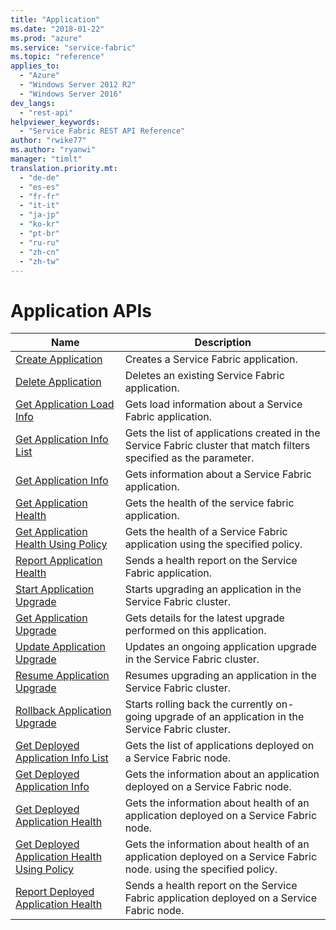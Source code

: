 ```yaml
---
title: "Application"
ms.date: "2018-01-22"
ms.prod: "azure"
ms.service: "service-fabric"
ms.topic: "reference"
applies_to: 
  - "Azure"
  - "Windows Server 2012 R2"
  - "Windows Server 2016"
dev_langs: 
  - "rest-api"
helpviewer_keywords: 
  - "Service Fabric REST API Reference"
author: "rwike77"
ms.author: "ryanwi"
manager: "timlt"
translation.priority.mt: 
  - "de-de"
  - "es-es"
  - "fr-fr"
  - "it-it"
  - "ja-jp"
  - "ko-kr"
  - "pt-br"
  - "ru-ru"
  - "zh-cn"
  - "zh-tw"
---
```

# Application APIs

| Name | Description |
| --- | --- |
| [Create Application](sfclient-v61-api-createapplication.md) | Creates a Service Fabric application.<br/> |
| [Delete Application](sfclient-v61-api-deleteapplication.md) | Deletes an existing Service Fabric application.<br/> |
| [Get Application Load Info](sfclient-v61-api-getapplicationloadinfo.md) | Gets load information about a Service Fabric application.<br/> |
| [Get Application Info List](sfclient-v61-api-getapplicationinfolist.md) | Gets the list of applications created in the Service Fabric cluster that match filters specified as the parameter.<br/> |
| [Get Application Info](sfclient-v61-api-getapplicationinfo.md) | Gets information about a Service Fabric application.<br/> |
| [Get Application Health](sfclient-v61-api-getapplicationhealth.md) | Gets the health of the service fabric application.<br/> |
| [Get Application Health Using Policy](sfclient-v61-api-getapplicationhealthusingpolicy.md) | Gets the health of a Service Fabric application using the specified policy.<br/> |
| [Report Application Health](sfclient-v61-api-reportapplicationhealth.md) | Sends a health report on the Service Fabric application.<br/> |
| [Start Application Upgrade](sfclient-v61-api-startapplicationupgrade.md) | Starts upgrading an application in the Service Fabric cluster.<br/> |
| [Get Application Upgrade](sfclient-v61-api-getapplicationupgrade.md) | Gets details for the latest upgrade performed on this application.<br/> |
| [Update Application Upgrade](sfclient-v61-api-updateapplicationupgrade.md) | Updates an ongoing application upgrade in the Service Fabric cluster.<br/> |
| [Resume Application Upgrade](sfclient-v61-api-resumeapplicationupgrade.md) | Resumes upgrading an application in the Service Fabric cluster.<br/> |
| [Rollback Application Upgrade](sfclient-v61-api-rollbackapplicationupgrade.md) | Starts rolling back the currently on-going upgrade of an application in the Service Fabric cluster.<br/> |
| [Get Deployed Application Info List](sfclient-v61-api-getdeployedapplicationinfolist.md) | Gets the list of applications deployed on a Service Fabric node.<br/> |
| [Get Deployed Application Info](sfclient-v61-api-getdeployedapplicationinfo.md) | Gets the information about an application deployed on a Service Fabric node.<br/> |
| [Get Deployed Application Health](sfclient-v61-api-getdeployedapplicationhealth.md) | Gets the information about health of an application deployed on a Service Fabric node.<br/> |
| [Get Deployed Application Health Using Policy](sfclient-v61-api-getdeployedapplicationhealthusingpolicy.md) | Gets the information about health of an application deployed on a Service Fabric node. using the specified policy.<br/> |
| [Report Deployed Application Health](sfclient-v61-api-reportdeployedapplicationhealth.md) | Sends a health report on the Service Fabric application deployed on a Service Fabric node.<br/> |

